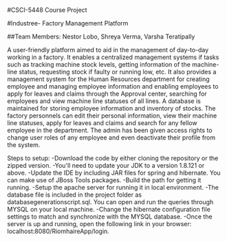 #CSCI-5448 Course Project

#Industree- Factory Management Platform

##Team Members: Nestor Lobo, Shreya Verma, Varsha Teratipally

A user-friendly platform aimed to aid in the management of day-to-day working in a factory. It enables a centralized management systems if tasks such as tracking machine stock levels, getting information of the machine-line status, requesting stock if faulty or running low, etc. It also provides a management system for the Human Resources department for creating employee and managing employee information and enabling employees to apply for leaves and claims through the Approval center, searching for employees and view machine line statuses of all lines. A database is maintained for storing employee information and inventory of stocks. The factory personnels can edit their personal information, view their machine line statuses, apply for leaves and claims and search for any fellow employee in the department. The admin has been given access rights to change user roles of any employee and even deactivate their profile from the system.


Steps to setup:
-Download the code by either cloning the repository or the zipped version.
-You'll need to update your JDK to a version 1.8.121 or above.
-Update the IDE by including JAR files for spring and hibernate. You can make use of JBoss Tools packages.
-Build the path for getting it running.
-Setup the apache server for running it in local environment.
-The database file is included in the project folder as databasegenerationscript.sql. You can open and run the queries through MYSQL on your local machine.
-Change the hibernate configuration file settings to match and synchronize with the MYSQL database.
-Once the server is up and running, open the following link in your browser: localhost:8080/RiomhaireApp/login.
